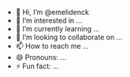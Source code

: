 - 👋 Hi, I’m @emelidenck
- 👀 I’m interested in ...
- 🌱 I’m currently learning ...
- 💞️ I’m looking to collaborate on ...
- 📫 How to reach me ...
- 😄 Pronouns: ...
- ⚡ Fun fact: ...

<!---
emelidenck/emelidenck is a ✨ special ✨ repository because its `README.md` (this file) appears on your GitHub profile.
You can click the Preview link to take a look at your changes.
--->
